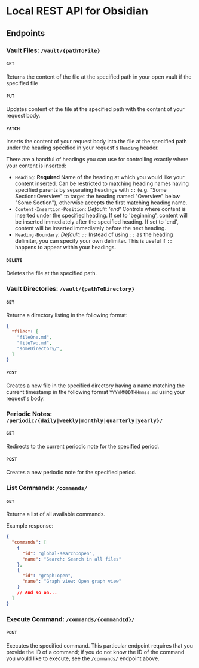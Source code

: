 # Local REST API for Obsidian

## Endpoints

### Vault Files: `/vault/{pathToFile}`

#### `GET`

Returns the content of the file at the specified path in your open vault if the specified file 

#### `PUT`

Updates content of the file at the specified path with the content of your request body.

#### `PATCH`

Inserts the content of your request body into the file at the specified path under the heading specified in your request's `Heading` header.

There are a handful of headings you can use for controlling exactly where your content is inserted:

* `Heading`: **Required** Name of the heading at which you would like your content inserted.  Can be restricted to matching heading names having specified parents by separating headings with `::` (e.g. "Some Section::Overview" to target the heading named "Overview" below "Some Section"), otherwise accepts the first matching heading name.
* `Content-Insertion-Position`: *Default: 'end'* Controls where content is inserted under the specified heading.  If set to 'beginning', content will be inserted immediately after the specified heading.  If set to 'end', content will be inserted immediately before the next heading.
* `Heading-Boundary`: *Default: `::`* Instead of using `::` as the heading delimiter, you can specify your own delimiter.  This is useful if `::` happens to appear within your headings.

#### `DELETE`

Deletes the file at the specified path.

### Vault Directories: `/vault/{pathToDirectory}`

#### `GET`

Returns a directory listing in the following format:

```json
{
  "files": [
    "fileOne.md",
    "fileTwo.md",
    "someDirectory/",
  ]
}
```

#### `POST`

Creates a new file in the specified directory having a name matching the current timestamp in the following format `YYYYMMDDTHHmmss.md` using your request's body.


### Periodic Notes: `/periodic/{daily|weekly|monthly|quarterly|yearly}/`

#### `GET`

Redirects to the current periodic note for the specified period.

#### `POST`

Creates a new periodic note for the specified period.

### List Commands: `/commands/`

#### `GET`

Returns a list of all available commands.

Example response:

```json
{
  "commands": [
    {
      "id": "global-search:open",
      "name": "Search: Search in all files"
    },
    {
      "id": "graph:open",
      "name": "Graph view: Open graph view"
    }
    // And so on...
  ]
}
```

### Execute Command: `/commands/{commandId}/`

#### `POST`

Executes the specified command.  This particular endpoint requires that you provide the ID of a command; if you do not know the ID of the command you would like to execute, see the `/commands/` endpoint above.
